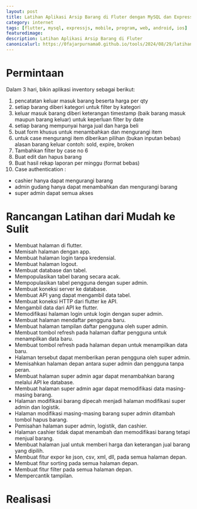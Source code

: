 ```yaml
---
layout: post
title: Latihan Aplikasi Arsip Barang di Fluter dengan MySQL dan ExpressJs
category: internet
tags: [flutter, mysql, expressjs, mobile, program, web, android, ios]
featuredimage: 
description: Latihan Aplikasi Arsip Barang di Fluter
canonicalurl: https://0fajarpurnama0.github.io/tools/2024/08/29/latihan-arsip-barang
---
```

# Permintaan

Dalam 3 hari, bikin aplikasi inventory sebagai berikut:

1. pencatatan keluar masuk barang beserta harga per qty
2. ⁠setiap barang diberi kategori untuk filter by kategori
3. ⁠keluar masuk barang diberi keterangan timestamp (baik barang masuk maupun barang keluar) untuk keperluan filter by date
4. ⁠setiap barang mempunyai harga jual dan harga beli
5. ⁠buat form khusus untuk menambahkan dan mengurangi item
6. ⁠untuk case mengurangi item diberikan pilihan (bukan inputan bebas) alasan barang keluar contoh: sold, expire, broken
7. ⁠Tambahkan filter by case no 6
8. ⁠Buat edit dan hapus barang
9. ⁠Buat hasil rekap laporan per minggu (format bebas)
10. ⁠Case authentication :
  - cashier hanya dapat mengurangi barang
  - admin gudang hanya dapat menambahkan dan mengurangi barang
  - super admin dapat semua akses

# Rancangan Latihan dari Mudah ke Sulit

- Membuat halaman di flutter.
- Memisah halaman dengan app.
- Membuat halaman login tanpa kredensial.
- Membuat halaman logout.
- Membuat database dan tabel.
- Mempopulasikan tabel barang secara acak.
- Mempopulasikan tabel pengguna dengan super admin.
- Membuat koneksi server ke database.
- Membuat API yang dapat mengambil data tabel.
- Membuat koneksi HTTP dari flutter ke API.
- Mengambil data dari API ke flutter.
- Memodifikasi halaman login untuk login dengan super admin.
- Membuat halaman mendaftar pengguna baru.
- Membuat halaman tampilan daftar pengguna oleh super admin.
- Membuat tombol refresh pada halaman daftar pengguna untuk menampilkan data baru.
- Membuat tombol refresh pada halaman depan untuk menampilkan data baru.
- Halaman tersebut dapat memberikan peran pengguna oleh super admin.
- Memisahkan halaman depan antara super admin dan pengguna tanpa peran.
- Membuat halaman super admin agar dapat menambahkan barang melalui API ke database.
- Membuat halaman super admin agar dapat memodifikasi data masing-masing barang.
- Halaman modifikasi barang dipecah menjadi halaman modifikasi super admin dan logistik.
- Halaman modifikasi masing-masing barang super admin ditambah tombol hapus barang.
- Pemisahan halaman super admin, logistik, dan cashier.
- Halaman cashier tidak dapat menambah dan memodifikasi barang tetapi menjual barang.
- Membuat halaman jual untuk memberi harga dan keterangan jual barang yang dipilih.
- Membuat fitur expor ke json, csv, xml, dll, pada semua halaman depan.
- Membuat fitur sorting pada semua halaman depan.
- Membuat fitur filter pada semua halaman depan.
- Mempercantik tampilan.

# Realisasi
